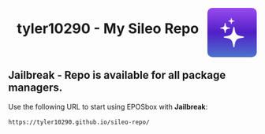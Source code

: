 <p align="right">
  <img align="right" height="100" src="https://raw.githubusercontent.com/tyler10290/sileo-repo/main/assets/repo/icon.png" alt="Repo Icon" style="float: right; border-radius: 10px;"/>
</p>

<h1 align="center">tyler10290 - My Sileo Repo</h1>

<br>

## Jailbreak - Repo is available for all package managers.
Use the following URL to start using EPOSbox with **Jailbreak**:

```
https://tyler10290.github.io/sileo-repo/
```

<br>
